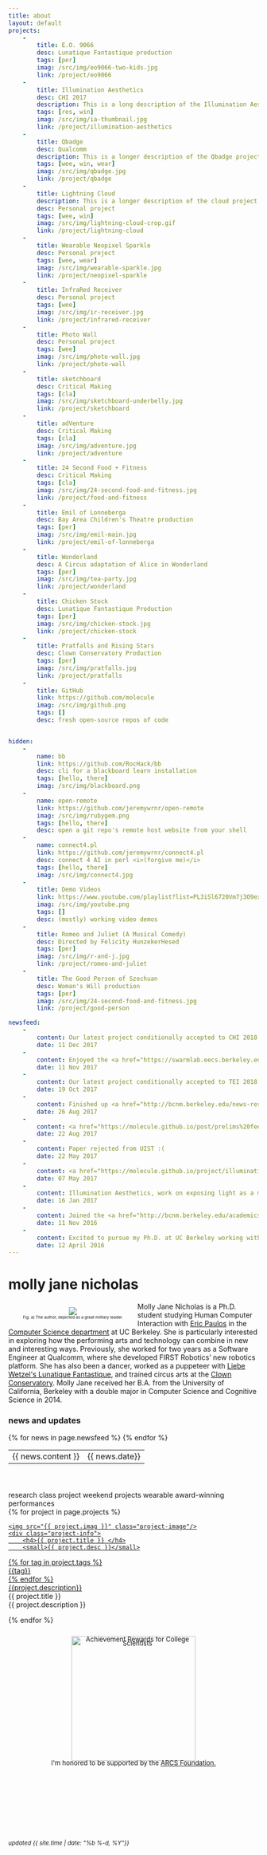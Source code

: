 ```yaml
---
title: about
layout: default
projects:
    -
        title: E.O. 9066
        desc: Lunatique Fantastique production
        tags: [per]
        imag: /src/img/eo9066-two-kids.jpg
        link: /project/eo9066
    -
        title: Illumination Aesthetics
        desc: CHI 2017
        description: This is a long description of the Illumination Aesthetics project.
        tags: [res, win]
        imag: /src/img/ia-thumbnail.jpg
        link: /project/illumination-aesthetics
    -
        title: Qbadge
        desc: Qualcomm
        description: This is a longer description of the Qbadge project.
        tags: [wee, win, wear]
        imag: /src/img/qbadge.jpg
        link: /project/qbadge
    -
        title: Lightning Cloud
        description: This is a longer description of the cloud project.
        desc: Personal project
        tags: [wee, win]
        imag: /src/img/lightning-cloud-crop.gif
        link: /project/lightning-cloud
    -
        title: Wearable Neopixel Sparkle
        desc: Personal project
        tags: [wee, wear]
        imag: /src/img/wearable-sparkle.jpg
        link: /project/neopixel-sparkle
    -
        title: InfraRed Receiver
        desc: Personal project
        tags: [wee]
        imag: /src/img/ir-receiver.jpg
        link: /project/infrared-receiver
    -
        title: Photo Wall
        desc: Personal project
        tags: [wee]
        imag: /src/img/photo-wall.jpg
        link: /project/photo-wall
    -
        title: sketchboard
        desc: Critical Making
        tags: [cla]
        imag: /src/img/sketchboard-underbelly.jpg
        link: /project/sketchboard
    -
        title: adVenture
        desc: Critical Making
        tags: [cla]
        imag: /src/img/adventure.jpg
        link: /project/adventure
    -
        title: 24 Second Food + Fitness
        desc: Critical Making
        tags: [cla]
        imag: /src/img/24-second-food-and-fitness.jpg
        link: /project/food-and-fitness
    -
        title: Emil of Lonneberga
        desc: Bay Area Children's Theatre production
        tags: [per]
        imag: /src/img/emil-main.jpg
        link: /project/emil-of-lonneberga
    -
        title: Wonderland
        desc: A Circus adaptation of Alice in Wonderland
        tags: [per]
        imag: /src/img/tea-party.jpg
        link: /project/wonderland
    -
        title: Chicken Stock
        desc: Lunatique Fantastique Production
        tags: [per]
        imag: /src/img/chicken-stock.jpg
        link: /project/chicken-stock
    -
        title: Pratfalls and Rising Stars
        desc: Clown Conservatory Production
        tags: [per]
        imag: /src/img/pratfalls.jpg
        link: /project/pratfalls
    -
        title: GitHub
        link: https://github.com/molecule
        imag: /src/img/github.png
        tags: []
        desc: fresh open-source repos of code


hidden:
    -
        name: bb
        link: https://github.com/RocHack/bb
        desc: cli for a blackboard learn installation
        tags: [hello, there]
        imag: /src/img/blackboard.png
    -
        name: open-remote
        link: https://github.com/jeremywrnr/open-remote
        imag: /src/img/rubygem.png
        tags: [hello, there]
        desc: open a git repo's remote host website from your shell
    -
        name: connect4.pl
        link: https://github.com/jeremywrnr/connect4.pl
        desc: connect 4 AI in perl <i>(forgive me)</i>
        tags: [hello, there]
        imag: /src/img/connect4.jpg
    -
        title: Demo Videos
        link: https://www.youtube.com/playlist?list=PL3iSl6720Vm7j3O9ex-FjVuZ9ZaiL4ph0
        imag: /src/img/youtube.png
        tags: []
        desc: (mostly) working video demos
    -
        title: Romeo and Juliet (A Musical Comedy)
        desc: Directed by Felicity HunzekerHesed
        tags: [per]
        imag: /src/img/r-and-j.jpg
        link: /project/romeo-and-juliet
    -
        title: The Good Person of Szechuan
        desc: Woman's Will production
        tags: [per]
        imag: /src/img/24-second-food-and-fitness.jpg
        link: /project/good-person

newsfeed:
    -
        content: Our latest project conditionally accepted to CHI 2018!
        date: 11 Dec 2017
    -
        content: Enjoyed the <a href="https://swarmlab.eecs.berkeley.edu/">SWARM Lab</a> retreat
        date: 11 Nov 2017
    -
        content: Our latest project conditionally accepted to TEI 2018!
        date: 19 Oct 2017
    -
        content: Finished up <a href="http://bcnm.berkeley.edu/news-research/1404/summer-research-dispatch-molly-nicholas-wearable-tech-in-hospitals">my summer research</a> working with the wonderful <a href="https://medicalclownproject.org/">Medical Clown Project!</a>
        date: 26 Aug 2017
    -
        content: <a href="https://molecule.github.io/post/prelims%20feedback%20from%20examiners/">Passed prelims!</a> See my blog for <a href="https://molecule.github.io/post/prelims%20from%20my%20perspective/">notes.</a>
        date: 22 Aug 2017
    -
        content: Paper rejected from UIST :(
        date: 22 May 2017
    - 
        content: <a href="https://molecule.github.io/project/illumination-aesthetics/">Our paper</a> won a Best Paper Award at CHI!!!
        date: 07 May 2017
    - 
        content: Illumination Aesthetics, work on exposing light as a material, was accepted to CHI 2017!
        date: 16 Jan 2017
    -
        content: Joined the <a href="http://bcnm.berkeley.edu/academics/27/designated-emphasis-program">Designated Emphasis in New Media program</a>
        date: 11 Nov 2016
    - 
        content: Excited to pursue my Ph.D. at UC Berkeley working with Eric Paulos!
        date: 12 April 2016
---
```



# molly jane nicholas
[//]: # ( m: &#109 o: &#111 l: &#108 e: &#101 c: &#99 u: &#117 @: &#64 y: &#121 )
[//]: # ( molecule: &#109;&#111;&#108;&#101;&#99;&#117;&#108;&#101)
[//]: # ( @berkeley.edu: &#064;&#098;&#101;&#114;&#107;&#101;&#108;&#101;&#121;&#046;&#101;&#100;&#117; )


<div class="clearfix">

<div style="float: left; text-align:center; width:240px; padding:10px; font-size:8px; line-height:8px">
<img src="/src/img/general-molly.jpg"/>
<span style="display:block;"> Fig. a) The author, depicted as a great military leader. </span>
</div>

<p> Molly Jane Nicholas is a Ph.D. student studying Human Computer Interaction
  with <a href="http://www.paulos.net/">Eric Paulos</a> in the <a href="http://www.cs.berkeley.edu" target="_blank">Computer Science department</a> at UC Berkeley. She is particularly interested in exploring how the performing arts and technology can combine in new and interesting ways. Previously, she worked for two years as a Software Engineer at Qualcomm, where she developed FIRST Robotics’ new robotics platform. She has also been a dancer, worked as a puppeteer with <a href="http://www.lunfan.com/">Liebe Wetzel's Lunatique Fantastique</a>, and trained circus arts at the <a href="http://circuscenter.org/clown">Clown Conservatory</a>.  Molly Jane received her B.A. from the University of California, Berkeley with a double major in Computer Science and Cognitive Science in 2014. </p> 

<h3>
    news and updates
</h3>

</div><!--clearfix-->

<div id='newsfeed' style="height:115px; overflow:scroll">
<table class="timeline">
{% for news in page.newsfeed %}
    <tr>
        <td>{{ news.content }} </td>
        <td>{{ news.date}} </td>
    </tr>
{% endfor %}
</table>

</div>


<div id="tags">
  <span class="tag res">research</span>
  <span class="tag cla">class project</span>
  <span class="tag wee">weekend projects</span>
  <span class="tag wear">wearable</span>
  <span class="tag win">award-winning</span>
  <span class="tag per">performances</span>
</div>

<div id='projects'>
{% for project in page.projects %}
<div class="project">
  <a href="{{ project.link }}">
  <div class="project-wrapper">
    
    <img src="{{ project.imag }}" class="project-image"/>
    <div class="project-info">
        <h4>{{ project.title }} </h4>
        <small>{{ project.desc }}</small>
  </div>
  <div class="project-tags">
    {% for tag in project.tags %} <div class="tag {{tag}}">{{tag}}</div>
    {% endfor %}</div>
  </div>
  <div class="project-description"> {{project.description}} </div>
</a>
</div>

<div id="project_details">
    <div id="project_details_title">{{ project.title }}</div>
    <div id="project_details_description">{{ project.description }}</div>
</div>


{% endfor %}
</div>

<div style="float: center; text-align:center; padding:10px; font-size:13px; line-height:8px">
<img src="/src/img/arcs-logo.png" alt="Achievement Rewards for College Scientists" style="width: 250px;"/>
<span style="display:block;"> I'm honored to be supported by the <a href="https://www.arcsfoundation.org/">ARCS Foundation.</a> </span>
</div>


<p style="margin: 0.5em 0em 10em 0em;">
<small><i>

<script src="https://ajax.googleapis.com/ajax/libs/jquery/3.2.1/jquery.min.js"></script>
<script src="/src/js/index.js"> </script>

<script>
  (function(i,s,o,g,r,a,m){i['GoogleAnalyticsObject']=r;i[r]=i[r]||function(){
  (i[r].q=i[r].q||[]).push(arguments)},i[r].l=1*new Date();a=s.createElement(o),
  m=s.getElementsByTagName(o)[0];a.async=1;a.src=g;m.parentNode.insertBefore(a,m)
  })(window,document,'script','https://www.google-analytics.com/analytics.js','ga');

  ga('create', 'UA-105325825-1', 'auto');
  ga('send', 'pageview');

</script>


<!--<a href="/mit-license">license</a> --->
updated {{ site.time | date: "%b %-d, %Y"}} </i></small>
</p>
